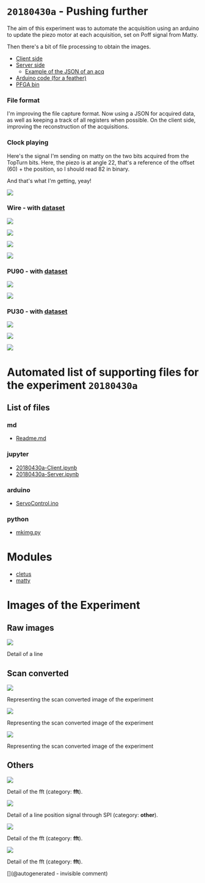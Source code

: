 # `20180430a` - Pushing further

The aim of this experiment was to automate the acquisition using an arduino to update the piezo motor at each acquisition, set on Poff signal from Matty.

Then there's a bit of file processing to obtain the images.

* [Client side](/matty/20180430a/20180430a-Client.ipynb)
* [Server side](/matty/20180430a/20180430a-Server.ipynb)
  * [Example of the JSON of an acq](/matty/20180430a/wire/p_servo-23.json)
* [Arduino code (for a feather)](/matty/20180430a/ServoControl.ino)
* [PFGA bin](/matty/prog_flash/pMATTYtestRegisterasyn_nomoreadd_20180401.bin)

### File format

I'm improving the file capture format. Now using a JSON for acquired data, as well as keeping a track of all registers when possible. On the client side, improving the reconstruction of the acquisitions.

### Clock playing

Here's the signal I'm sending on matty on the two bits acquired from the TopTurn bits. Here, the piezo is at angle 22, that's a reference of the offset (60) + the position, so I should read 82 in binary. 

And that's what I'm getting, yeay!

![](/matty/20180430a/wire/clock_check_pos82.jpg)


### Wire - with [dataset](/matty/20180430a/wire/dataset.npz)

![](/matty/20180430a/wire/SCImage.jpg)



![](/matty/20180430a/wire/fft.jpg)

![](/matty/20180430a/wire/p_servo-23.json.jpg)


![](/matty/20180430a/image/20180430_181856.jpg)


### PU90 - with [dataset](/matty/20180430a/pu90/dataset.npz)

![](/matty/20180430a/pu90/SCImage.jpg)

![](/matty/20180430a/pu90/fft.jpg)


### PU30 - with [dataset](/matty/20180430a/pu30/dataset.npz)

![](/matty/20180430a/image/20180430_180856.jpg)

![](/matty/20180430a/pu30/SCImage.jpg)

![](/matty/20180430a/pu30/fft.jpg)



# Automated list of supporting files for the __experiment `20180430a`__

## List of files

### md

* [Readme.md](/matty/20180430a/Readme.md)


### jupyter

* [20180430a-Client.ipynb](/matty/20180430a/20180430a-Client.ipynb)
* [20180430a-Server.ipynb](/matty/20180430a/20180430a-Server.ipynb)


### arduino

* [ServoControl.ino](/matty/20180430a/ServoControl.ino)


### python

* [mkimg.py](/matty/20180430a/mkimg.py)





# Modules

* [cletus](/retired/cletus/)
* [matty](/matty/)




# Images of the Experiment

## Raw images

![](/matty/20180430a/wire/p_servo-23.json.jpg)

Detail of a line

## Scan converted

![](/matty/20180430a/wire/SCImage.jpg)

Representing the scan converted image of the experiment

![](/matty/20180430a/pu30/SCImage.jpg)

Representing the scan converted image of the experiment

![](/matty/20180430a/pu90/SCImage.jpg)

Representing the scan converted image of the experiment

## Others

![](/matty/20180430a/wire/fft.jpg)

Detail of the fft (category: __fft__).

![](/matty/20180430a/wire/clock_check_pos82.jpg)

Detail of a line position signal through SPI (category: __other__).

![](/matty/20180430a/pu30/fft.jpg)

Detail of the fft (category: __fft__).

![](/matty/20180430a/pu90/fft.jpg)

Detail of the fft (category: __fft__).










[](@autogenerated - invisible comment)